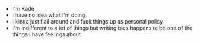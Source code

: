 - I'm Kade
- I have no idea what I'm doing
- I kinda just flail around and fuck things up as personal policy 
- I'm indifferent to a lot of things but writing bios happens to be one of the things I have feelings about.
  
